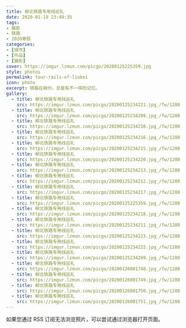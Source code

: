```yaml
---
title: 柳北铁路专用线巡礼
date: 2020-01-19 23:49:35
tags:
- 摄影
- 铁路
- 2020寒假
categories: 
- [城市]
- [作品]
- [摄影]
cover: https://imgur.lzmun.com/picgo/20200125225359.jpg
style: photos
permalink: tour-rails-of-liubei
icon: photo
excerpt: 铁路在柳州，总是有不一样的记忆。
gallery:
  - title: 柳北铁路专用线巡礼
    src: https://imgur.lzmun.com/picgo/20200125234221.jpg_/fw/1280
  - title: 柳北铁路专用线巡礼
    src: https://imgur.lzmun.com/picgo/20200125234208.jpg_/fw/1280
  - title: 柳北铁路专用线巡礼
    src: https://imgur.lzmun.com/picgo/20200125234210.jpg_/fw/1280
  - title: 柳北铁路专用线巡礼
    src: https://imgur.lzmun.com/picgo/20200125234216.jpg_/fw/1280
  - title: 柳北铁路专用线巡礼
    src: https://imgur.lzmun.com/picgo/20200125234215.jpg_/fw/1280
  - title: 柳北铁路专用线巡礼
    src: https://imgur.lzmun.com/picgo/20200125234220.jpg_/fw/1280
  - title: 柳北铁路专用线巡礼
    src: https://imgur.lzmun.com/picgo/20200125234213.jpg_/fw/1280
  - title: 柳北铁路专用线巡礼
    src: https://imgur.lzmun.com/picgo/20200125234212.jpg_/fw/1280
  - title: 柳北铁路专用线巡礼
    src: https://imgur.lzmun.com/picgo/20200125234217.jpg_/fw/1280
  - title: 柳北铁路专用线巡礼
    src: https://imgur.lzmun.com/picgo/20200125225359.jpg_/fw/1280
  - title: 柳北铁路专用线巡礼
    src: https://imgur.lzmun.com/picgo/20200125234218.jpg_/fw/1280
  - title: 柳北铁路专用线巡礼
    src: https://imgur.lzmun.com/picgo/20200125234211.jpg_/fw/1280
  - title: 柳北铁路专用线巡礼
    src: https://imgur.lzmun.com/picgo/20200125234223.jpg_/fw/1280
  - title: 柳北铁路专用线巡礼
    src: https://imgur.lzmun.com/picgo/20200125234222.jpg_/fw/1280
  - title: 柳北铁路专用线巡礼
    src: https://imgur.lzmun.com/picgo/20200125234209.jpg_/fw/1280
  - title: 柳北铁路专用线巡礼
    src: https://imgur.lzmun.com/picgo/20200126001748.jpg_/fw/1280
  - title: 柳北铁路专用线巡礼
    src: https://imgur.lzmun.com/picgo/20200126001749.jpg_/fw/1280
  - title: 柳北铁路专用线巡礼
    src: https://imgur.lzmun.com/picgo/20200126001750.jpg_/fw/1280
  - title: 柳北铁路专用线巡礼
    src: https://imgur.lzmun.com/picgo/20200126001751.jpg_/fw/1280
---
```

如果您通过 RSS 订阅无法浏览照片，可以尝试通过浏览器打开页面。
